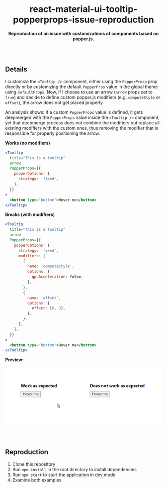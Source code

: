 <div align="center">

# react-material-ui-tooltip-popperprops-issue-reproduction

**Reproduction of an issue with customizations of components based on popper.js.**

</div>

<br><br>

## Details

I customize the `<Tooltip />` component, either using the `PopperProsp` prop directly or by customizing the default `PopperPros` value in
the global theme using `defaultProps`. Now, if I choose to use an arrow (`arrow` props set to `true`) and decide to define custom popper.js
modifiers (e.g. `computeStyle` or `offset`), the arrow does not get placed properly.

An analysis shows: If a custom `PopperProps` value is defined, it gets deepmerged with the `PopperProps` value inside the `<Tooltip />`
component, yet that deepmerge process does not combine the modifiers but replace all existing modifiers with the custom ones, thus removing
the modifier that is responsible for properly positioning the arrow.

**Works (no modifiers)**

```jsx
<Tooltip
  title="This is a tooltip"
  arrow
  PopperProps={{
    popperOptions: {
      strategy: 'fixed',
    },
  }}
>
  <button type="button">Hover me</button>
</Tooltip>
```

**Breaks (with modifiers)**

```jsx
<Tooltip
  title="This is a tooltip"
  arrow
  PopperProps={{
    popperOptions: {
      strategy: 'fixed',
      modifiers: [
        {
          name: 'computeStyle',
          options: {
            gpuAcceleration: false,
          },
        },
        {
          name: 'offset',
          options: {
            offset: [0, 3],
          },
        },
      ],
    },
  }}
>
  <button type="button">Hover me</button>
</Tooltip>
```

**Preview:**

![Preview](/docs/preview.gif?raw=true)

<br><br>

## Reproduction

1. Clone this repository
2. Run `npm install` in the root directory to install dependencies
3. Run `npm start` to start the application in dev mode
4. Examine both examples
